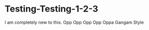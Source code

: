 Testing-Testing-1-2-3
=====================

I am completely new to this.
Opp
Opp
Opp
Opp
Oppa Gangam Style
